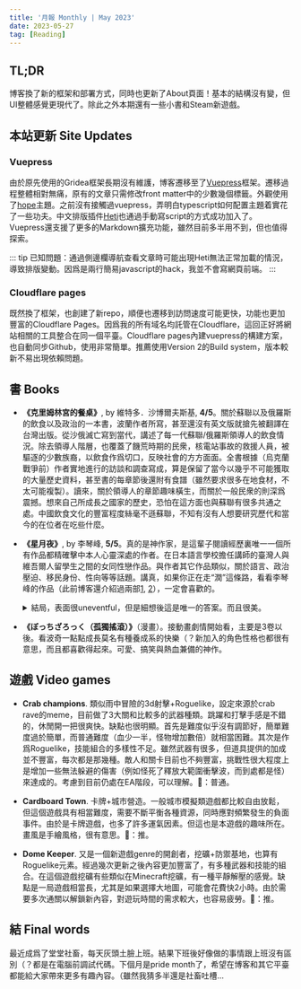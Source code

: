 ```yaml
---
title: '月報 Monthly | May 2023'
date: 2023-05-27
tag: [Reading]
---
```

## TL;DR

博客換了新的框架和部署方式，同時也更新了About頁面！基本的結構沒有變，但UI整體感覺更現代了。除此之外本期還有一些小書和Steam新遊戲。

<!-- more -->

## 本站更新 Site Updates

### Vuepress

由於原先使用的Gridea框架長期沒有維護，博客遷移至了[Vuepress](https://vuepress.vuejs.org/)框架。遷移過程整體相對無痛，原有的文章只需修改front matter中的少數幾個標籤。外觀使用了[hope](https://theme-hope.vuejs.press/)主題。之前沒有接觸過vuepress，弄明白typescript如何配置主題着實花了一些功夫。中文排版插件[Heti](https://sivan.github.io/heti/)也通過手動寫script的方式成功加入了。Vuepress還支援了更多的Markdown擴充功能，雖然目前多半用不到，但也值得探索。

::: tip
已知問題：通過側邊欄導航查看文章時可能出現Heti無法正常加載的情況，導致排版變動。因爲是兩行簡易javascript的hack，我並不會寫網頁前端。
:::

### Cloudflare pages

既然換了框架，也創建了新repo，順便也遷移到訪問速度可能更快，功能也更加豐富的Cloudflare  Pages。因爲我的所有域名均託管在Cloudflare，這回正好將網站相關的工具整合在同一個平臺。Cloudflare pages內建vuepress的構建方案，也自動同步Github，使用非常簡單。推薦使用Version 2的Build system，版本較新不易出現依賴問題。

## 書 Books

+ **《克里姆林宮的餐桌》**, by 維特多．沙博爾夫斯基, **4/5**。關於蘇聯以及俄羅斯的飲食以及政治的一本書，波蘭作者所寫，甚至還沒有英文版就搶先被翻譯在台灣出版。從沙俄滅亡寫到當代，講述了每一代蘇聯/俄羅斯領導人的飲食情況。除去領導人階層，也覆蓋了饑荒時期的民衆，核電站事故的救援人員，被驅逐的少數族裔，以飲食作爲切口，反映社會的方方面面。全書根據（烏克蘭戰爭前）作者實地進行的訪談和調查寫成，算是保留了當今以幾乎不可能獲取的大量歷史資料，甚至書的每章節後還附有食譜（雖然要求很多在地食材，不太可能複製）。讀來，關於領導人的章節趣味橫生，而關於一般民衆的則深爲震撼。想來自己所成長之國家的歷史，恐怕在這方面也與蘇聯有很多共通之處。中國飲食文化的豐富程度絲毫不遜蘇聯，不知有沒有人想要研究歷代和當今的在位者在吃些什麼。

+ **《星月夜》**, by 李琴峰, **5/5**。真的是神作家，是這輩子閱讀經歷裏唯一一個所有作品都精確擊中本人心靈深處的作者。在日本語言學校擔任講師的臺灣人與維吾爾人留學生之間的女同性戀作品。與作者其它作品類似，關於語言、政治壓迫、移民身份、性向等等話題。講真，如果你正在走“潤”這條路，看看李琴峰的作品（此前博客還介紹過兩部[1](https://sbeam.dev/posts/2022-1-reading-list.html#jun), [2](https://sbeam.dev/posts/monthly-oct-2022.html#%E6%9B%B8-books)），一定會喜歡的。

    <details><summary>結局，表面很uneventful，但是細想後這是唯一的答案。而且很美。</summary><blockquote>我裝出一副達觀的口吻，試圖掩飾自己的寂寞，接著站起身走下石階，在廣場地面躺了下來。鋪磚的地面冷涼，沁透了我的背部。玉麗吐孜也學我在地面躺下，我們就這樣沉默地望著天空裡，那柔亮的圓月與滿天的星斗，周圍除了樹木迎風顫抖的些微窸窣聲外，便是一片寂靜，偶爾有腳踏車騎過時，會傳來腳踏車車鈴清脆涼爽的鈴聲，但騎過之後，四周便會再次回歸闃寂。<br>一輪巨大而明亮的滿月，伴隨著無數細碎的星點，望著這樣的夜空，人們總會陷入一種錯覺，「眾星拱月」，彷彿月亮才是主角，眾多點點的星子只是彰顯主角的陪襯。然而實際上，雖然肉眼看起來晦暗無明，但那些群星卻大都是自力發著光的，它們所蘊含的能量，比月亮還要多上幾萬倍，甚至幾百萬倍。肉眼裡最為明亮的月亮，其實自己是不發光的，只是借用他人的光輝罷了。只不過，從地球上所能看到的群星光點，其實有可能是在很久很久以前便早已毀滅的星星，生前所發出的餘光。<br>「這就是hoshitsukiyoru，對嗎？」<br>玉麗吐孜突然毫無脈絡地如此問道，打斷了我的沉思。她這句話，只有「hoshitsukiyoru」是用日語講。<br>我呆呆地望著玉麗吐孜愣了好一會兒，才終於明白她所要表達的，不禁噗哧地笑出聲來。<br>「不是hoshitsukiyoru，是hoshizukiyo（星月夜）才對。我上課時教過的，連濁，還記得嗎？」<br>我感到自己的教師魂被刺激了，便開始說明道：「把『星（ほし，hoshi）』和『月夜（つきよ，tsukiyo）』結合在一起時，『つきよ（tsukiyo）』的『つ（tsu）』會變成濁音『づ（zu）』。還有，『月夜』不念作『つきよる（tsukiyoru）』，而是念作『つきよ（tsukiyo）』，這是比較古老的念法。所謂『星月夜（hoshizukiyo）』，指的並不是有星星也有月亮的夜晚，而是星星像月亮那樣明亮的夜晚，也就是說『星月夜』裡其實是沒有月亮的，像今晚這樣的夜空，並不能稱作『星月夜』。」<br>也不知道是有聽懂還是沒聽懂，玉麗吐孜露出了思考的表情。<br>「可是梵谷的畫《星月夜》裡面，是有畫月亮的耶。」玉麗吐孜說道。<br>「咦？真的假的？」<br>梵谷的名畫《星夜》，日語翻成「星月夜」。我拿出手機一查，畫裡還真的有月亮。<br>真是的，既然這樣，為什麼要翻成「星月夜」？我不禁在心裡嘀咕。既然有月亮，那乾脆不要翻成有連濁的「星月夜（hoshizukiyo）」，而是念成不連濁的「星月夜（hoshitsukiyoru）」，大概還正確些。就像「山川」這個詞，念作有連濁的「やまがわ（yamagawa）」時指的是「山裡的河川」，但念作不連濁的「やまかわ（yamakawa）」時，就是指「山巒和河川」的意思了。「星月夜（hoshitsukiyoru）」，這個不存在的日語詞會讓我本能地想要糾正，但像今晚這樣有星星又有月亮的夜晚，卻似乎的確沒有恰當的詞語能夠表達，如果真有「星月夜（hoshitsukiyoru）」這樣一個詞，那不就太剛好了？<br>「那，像今天這樣的夜晚，乾脆就叫『星月夜（hoshitsukiyoru）』好了。」<br>我微笑著對玉麗吐孜說道。或許到了明天，星星與月亮便會消失或是轉虧，但至少現在這個瞬間，星星與月亮都在這裡，若沒有一個詞能夠表達今晚的情景，那便不妨自己創造吧。<br>我與玉麗吐孜又沉默了下來，靜靜地觀賞著美麗的「星月夜」。<br></blockquote></details>

+ **《ぼっちざろっく（孤獨搖滾）》**（漫畫）。接動畫劇情開始看，主要是3卷以後。看波奇一點點成長莫名有種養成系的快樂（？新加入的角色性格也都很有意思，而且都喜歡得起來。可愛、搞笑與熱血兼備的神作。

## 遊戲 Video games

+ **Crab champions**. 類似雨中冒險的3d射擊+Roguelike，設定來源於crab rave的meme，目前做了3大關和比較多的武器種類。跳躍和打擊手感是不錯的，休閒開一把很爽快。缺點也很明顯。首先是難度似乎沒有調節好，簡單難度過於簡單，而普通難度（血少一半，怪物增加數倍）就相當困難。其次是作爲Roguelike，技能組合的多樣性不足。雖然武器有很多，但道具提供的加成並不豐富，每次都是那幾種。敵人和關卡目前也不夠豐富，挑戰性很大程度上是增加一些無法躲避的傷害（例如怪死了釋放大範圍衝擊波，而到處都是怪）來達成的。考慮到目前仍處在EA階段，可以理解。🍅：普通。

+ **Cardboard Town**. 卡牌+城市營造。一般城市模擬類遊戲都比較自由放鬆，但這個遊戲具有相當難度，需要不斷平衡各種資源，同時應對頻繁發生的負面事件。由於是卡牌遊戲，也多了許多運氣因素。但這也是本遊戲的趣味所在。畫風是手繪風格，很有意思。🍅：推。
+ **Dome Keeper**. 又是一個新遊戲genre的開創者，挖礦+防禦基地，也算有Roguelike元素。經過幾次更新之後內容更加豐富了，有多種武器和技能的組合。在這個遊戲挖礦有些類似在Minecraft挖礦，有一種平靜解壓的感覺。缺點是一局遊戲相當長，尤其是如果選擇大地圖，可能會花費快2小時。由於需要多次通關以解鎖新內容，對遊玩時間的需求較大，也容易疲勞。🍅：推。

## 結 Final words

最近成爲了堂堂社畜，每天灰頭土臉上班。結果下班後好像做的事情跟上班沒有區別（？都是在電腦前調試代碼。下個月是pride month了，希望在博客和其它平臺都能給大家帶來更多有趣內容。（雖然我猜多半還是社畜吐槽...

